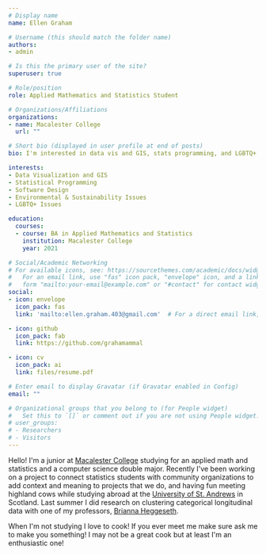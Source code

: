 ```yaml
---
# Display name
name: Ellen Graham

# Username (this should match the folder name)
authors:
- admin

# Is this the primary user of the site?
superuser: true

# Role/position
role: Applied Mathematics and Statistics Student

# Organizations/Affiliations
organizations:
- name: Macalester College
  url: ""

# Short bio (displayed in user profile at end of posts)
bio: I'm interested in data vis and GIS, stats programming, and LGBTQ+ issues.

interests:
- Data Visualization and GIS
- Statistical Programming
- Software Design
- Environmental & Sustainability Issues
- LGBTQ+ Issues

education:
  courses:
  - course: BA in Applied Mathematics and Statistics
    institution: Macalester College
    year: 2021

# Social/Academic Networking
# For available icons, see: https://sourcethemes.com/academic/docs/widgets/#icons
#   For an email link, use "fas" icon pack, "envelope" icon, and a link in the
#   form "mailto:your-email@example.com" or "#contact" for contact widget.
social:
- icon: envelope
  icon_pack: fas
  link: 'mailto:ellen.graham.403@gmail.com'  # For a direct email link, use "mailto:test@example.org".

- icon: github
  icon_pack: fab
  link: https://github.com/grahamammal

- icon: cv
  icon_pack: ai
  link: files/resume.pdf

# Enter email to display Gravatar (if Gravatar enabled in Config)
email: ""

# Organizational groups that you belong to (for People widget)
#   Set this to `[]` or comment out if you are not using People widget.  
# user_groups:
# - Researchers
# - Visitors
---
```

Hello! I'm a junior at [Macalester College](https://www.macalester.edu/) studying for an applied math and statistics and a computer science double major. Recently I've been working on a project to connect statistics students with community organizations to add context and meaning to projects that we do, and having fun meeting highland cows while studying abroad at the [University of St. Andrews](https://www.st-andrews.ac.uk/) in Scotland. Last summer I did research on clustering categorical longitudinal data with one of my professors, [Brianna Heggeseth](https://sites.google.com/macalester.edu/bcheggeseth).

When I'm not studying I love to cook! If you ever meet me make sure ask me to make you something! I may not be a great cook but at least I'm an enthusiastic one!
